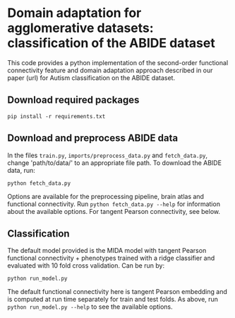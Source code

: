 # Domain adaptation for agglomerative datasets: classification of the ABIDE dataset

This code provides a python implementation of the second-order functional connectivity feature and domain adaptation approach described in our paper (url) for Autism classification on the ABIDE dataset.

## Download required packages
```
pip install -r requirements.txt
```
## Download and preprocess ABIDE data
In the files ``train.py``, ``imports/preprocess_data.py`` and ``fetch_data.py``, change 'path/to/data/' to an appropriate file path.
To download the ABIDE data, run:
```
python fetch_data.py
```
Options are available for the preprocessing pipeline, brain atlas and functional connectivity. Run `python fetch_data.py --help` for information about the available options. For tangent Pearson connectivity, see below.

## Classification
The default model provided is the MIDA model with tangent Pearson functional connectivity + phenotypes trained with a ridge classifier and evaluated with 10 fold cross validation. Can be run by:
```
python run_model.py
```
The default functional connectivity here is tangent Pearson embedding and is computed at run time separately for train and test folds. As above, run `python run_model.py --help` to see the available options.
